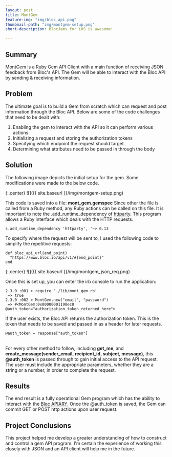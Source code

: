 ```yaml
---
layout: post
title: MontGem
feature-img: "img/bloc_api.png"
thumbnail-path: "img/montgem-setup.png"
short-description: BlocJams for iOS is awesome!

---
```

## Summary
MontGem is a Ruby Gem API Client with a main function of receiving JSON feedback from Bloc's API. The Gem will be able to interact with the Bloc API by sending & receiving information.

## Problem
The ultimate goal is to build a Gem from scratch which can request and post information through the Bloc API. Below are some of the code challenges that need to be dealt with:
<ol>
    <li>Enabling the gem to interact with the API so it can perform various actions</li>
    <li>Initializing a request and storing the authorization tokens</li>
    <li>Specifying which endpoint the request should target</li>
    <li>Determining what attributes need to be passed in through the body</li>
</ol>

## Solution
The following image depicts the initial setup for the gem. Some modifications were made to the below code.

{:.center}
![]({{ site.baseurl }}/img/montgem-setup.png)

This code is saved into a file: <strong>mont_gem.gemspec</strong> Since other the file is called from a Ruby method, any Ruby actions can be called on this file. It is important to note the .add_runtime_dependency of <a href="https://github.com/jnunemaker/httparty" target="_blank">httparty</a>. This program allows a Ruby interface which deals with the HTTP requests.
```
s.add_runtime_dependency 'httparty', '~> 0.13
```

To specify where the request will be sent to, I used the following code to simplify the repetitive requests:
```
def bloc_api_url(end_point)
  "https://www.bloc.io/api/v1/#{end_point}"
end
```
{:.center}
![]({{ site.baseurl }}/img/montgem_json_req.png)

Once this is set up, you can enter the irb console to run the application:
```
2.3.0 :001 > require './lib/mont_gem.rb'
 => true 
2.3.0 :002 > MontGem.new("email", "password")
 => #<MontGem:0x00000001190ec8 @auth_token="authorization_token_returned_here">
```
If the user exists, the Bloc API returns the authorization token. This is the token that needs to be saved and passed in as a header for later requests.
```
@auth_token = response["auth_token"]
```
<br>
For every other method to follow, including <strong>get_me</strong>, and <strong>create_message(sender_email, recipient_id, subject, message)</strong>, this <strong>@auth_token</strong> is passed through to gain initial access to the API request. The user must include the appropriate parameters, whether they are a string or a number, in order to complete the request.

## Results
The end result is a fully operational Gem program which has the ability to interact with the <a href="http://docs.blocapi.apiary.io/#reference/0/sessions/retreive-auth-token" target="_blank">Bloc APIARY</a>. Once the @auth_token is saved, the Gem can commit GET or POST http actions upon user request.
## Project Conclusions
This project helped me develop a greater understanding of how to construct and control a gem API program. I'm certain the experience of working this closely with JSON and an API client will help me in the future.



